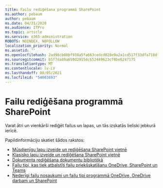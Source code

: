 ```yaml
---
title: Failu rediģēšana programmā SharePoint
ms.author: pebaum
author: pebaum
ms.date: 04/21/2020
ms.audience: ITPro
ms.topic: article
ms.service: o365-administration
ROBOTS: NOINDEX, NOFOLLOW
localization_priority: Normal
ms.assetid: ''
ms.openlocfilehash: 2ad98cb08bf930a5fa663cedcd028e9a2a1cd517f33dfa718dfb7bbad6607d89
ms.sourcegitcommit: b5f7da89a650d2915dc652449623c78be6247175
ms.translationtype: MT
ms.contentlocale: lv-LV
ms.lasthandoff: 08/05/2021
ms.locfileid: "54003693"
---
```

# <a name="editing-files-in-sharepoint"></a>Failu rediģēšana programmā SharePoint

Varat ātri un vienkārši rediģēt failus un lapas, un tās izskatās lieliski jebkurā ierīcē. 

Papildinformāciju skatiet šādos rakstos:

- [Mūsdienīgu lapu izveide un rediģēšana SharePoint vietnē](https://support.office.com/article/create-and-use-modern-pages-on-a-sharepoint-site-b3d46deb-27a6-4b1e-87b8-df851e503dec)
- [Klasisko lapu izveide un rediģēšana SharePoint vietnē](https://support.office.com/article/create-and-edit-classic-sharepoint-pages-ee50e4a0-d0c1-48c8-86e9-d468a8b13bac)
- [Dokumenta rediģēšana dokumentu bibliotēkā](https://support.office.com/article/Edit-a-document-in-a-document-library-02d8497f-1c13-4114-949a-b8466f639b07)
- [Failu tipi, kas tiek atbalstīti failu priekšskatīšanu OneDrive, SharePoint un Teams](https://support.office.com/article/file-types-supported-for-previewing-files-in-onedrive-sharepoint-and-teams-e054cd0f-8ef2-4ccb-937e-26e37419c5e4)
- [Nederīgi failu nosaukumi un failu tipi programmā OneDrive, OneDrive darbam un SharePoint](https://support.office.com/article/Invalid-file-names-and-file-types-in-OneDrive-OneDrive-for-Business-and-SharePoint-64883a5d-228e-48f5-b3d2-eb39e07630fa)
